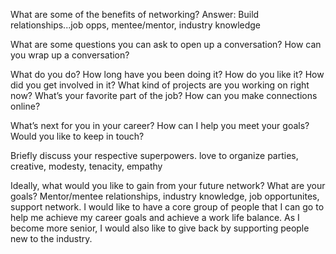 What are some of the benefits of networking?
Answer: Build relationships...job opps, mentee/mentor, industry knowledge

What are some questions you can ask to open up a conversation? How can you wrap up a conversation?

What do you do?
How long have you been doing it?
How do you like it?
How did you get involved in it?
What kind of projects are you working on right now?
What’s your favorite part of the job?
How can you make connections online?


What’s next for you in your career?
How can I help you meet your goals?
Would you like to keep in touch?

Briefly discuss your respective superpowers.
love to organize parties, creative, modesty, tenacity, empathy

Ideally, what would you like to gain from your future network? What are your goals?
Mentor/mentee relationships, industry knowledge, job opportunites, support network.  I would like to have a core 
group of people that I can go to help me achieve my career goals and achieve a work life balance. As I become more
senior, I would also like to give back by supporting people new to the industry. 